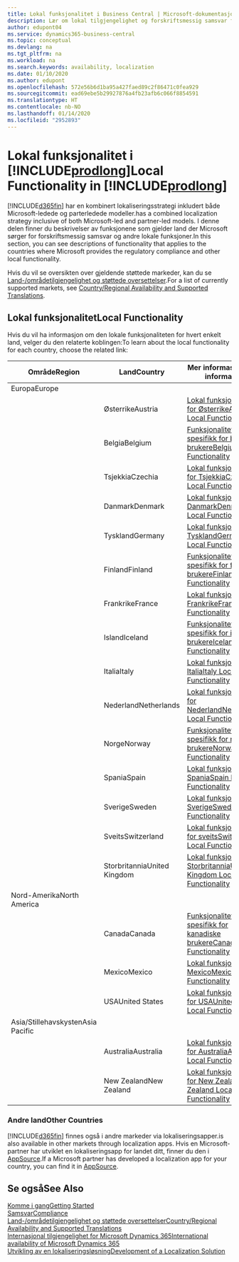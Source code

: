 ```yaml
---
title: Lokal funksjonalitet i Business Central | Microsoft-dokumentasjon
description: Lær om lokal tilgjengelighet og forskriftsmessig samsvar for Dynamics 365 Business Central.
author: edupont04
ms.service: dynamics365-business-central
ms.topic: conceptual
ms.devlang: na
ms.tgt_pltfrm: na
ms.workload: na
ms.search.keywords: availability, localization
ms.date: 01/10/2020
ms.author: edupont
ms.openlocfilehash: 572e56b6d1ba95a427faed89c2f86471c0fea929
ms.sourcegitcommit: ead69ebe5b29927876a4fb23afb6c066f8854591
ms.translationtype: HT
ms.contentlocale: nb-NO
ms.lasthandoff: 01/14/2020
ms.locfileid: "2952893"
---
```

# <a name="local-functionality-in-includeprodlongincludesprodlongmd"></a><span data-ttu-id="0f60a-103">Lokal funksjonalitet i [!INCLUDE[prodlong](includes/prodlong.md)]</span><span class="sxs-lookup"><span data-stu-id="0f60a-103">Local Functionality in [!INCLUDE[prodlong](includes/prodlong.md)]</span></span>

[!INCLUDE[d365fin](includes/d365fin_md.md)] <span data-ttu-id="0f60a-104">har en kombinert lokaliseringsstrategi inkludert både Microsoft-ledede og parterledede modeller.</span><span class="sxs-lookup"><span data-stu-id="0f60a-104">has a combined localization strategy inclusive of both Microsoft-led and partner-led models.</span></span> <span data-ttu-id="0f60a-105">I denne delen finner du beskrivelser av funksjonene som gjelder land der Microsoft sørger for forskriftsmessig samsvar og andre lokale funksjoner.</span><span class="sxs-lookup"><span data-stu-id="0f60a-105">In this section, you can see descriptions of functionality that applies to the countries where Microsoft provides the regulatory compliance and other local functionality.</span></span>  

<span data-ttu-id="0f60a-106">Hvis du vil se oversikten over gjeldende støttede markeder, kan du se [Land-/områdetilgjengelighet og støttede oversettelser](/dynamics365/business-central/dev-itpro/compliance/apptest-countries-and-translations?toc=/dynamics365/business-central/toc.json).</span><span class="sxs-lookup"><span data-stu-id="0f60a-106">For a list of currently supported markets, see [Country/Regional Availability and Supported Translations](/dynamics365/business-central/dev-itpro/compliance/apptest-countries-and-translations?toc=/dynamics365/business-central/toc.json).</span></span>  

## <a name="local-functionality"></a><span data-ttu-id="0f60a-107">Lokal funksjonalitet</span><span class="sxs-lookup"><span data-stu-id="0f60a-107">Local Functionality</span></span>

<span data-ttu-id="0f60a-108">Hvis du vil ha informasjon om den lokale funksjonaliteten for hvert enkelt land, velger du den relaterte koblingen:</span><span class="sxs-lookup"><span data-stu-id="0f60a-108">To learn about the local functionality for each country, choose the related link:</span></span>

| <span data-ttu-id="0f60a-109">Område</span><span class="sxs-lookup"><span data-stu-id="0f60a-109">Region</span></span> | <span data-ttu-id="0f60a-110">Land</span><span class="sxs-lookup"><span data-stu-id="0f60a-110">Country</span></span> | <span data-ttu-id="0f60a-111">Mer informasjon</span><span class="sxs-lookup"><span data-stu-id="0f60a-111">More information</span></span> |
| --- | --- |--- |
| <span data-ttu-id="0f60a-112">Europa</span><span class="sxs-lookup"><span data-stu-id="0f60a-112">Europe</span></span> |  | |
|        | <span data-ttu-id="0f60a-113">Østerrike</span><span class="sxs-lookup"><span data-stu-id="0f60a-113">Austria</span></span> | [<span data-ttu-id="0f60a-114">Lokal funksjonalitet for Østerrike</span><span class="sxs-lookup"><span data-stu-id="0f60a-114">Austria Local Functionality</span></span>](localfunctionality/austria/austria-local-functionality.md) |
|        | <span data-ttu-id="0f60a-115">Belgia</span><span class="sxs-lookup"><span data-stu-id="0f60a-115">Belgium</span></span> | [<span data-ttu-id="0f60a-116">Funksjonalitet som er spesifikk for belgiske brukere</span><span class="sxs-lookup"><span data-stu-id="0f60a-116">Belgium Local Functionality</span></span>](localfunctionality/belgium/belgium-local-functionality.md) |
|        | <span data-ttu-id="0f60a-117">Tsjekkia</span><span class="sxs-lookup"><span data-stu-id="0f60a-117">Czechia</span></span> | [<span data-ttu-id="0f60a-118">Lokal funksjonalitet for Tsjekkia</span><span class="sxs-lookup"><span data-stu-id="0f60a-118">Czech Local Functionality</span></span>](localfunctionality/czech/czech-local-functionality.md) |
|        | <span data-ttu-id="0f60a-119">Danmark</span><span class="sxs-lookup"><span data-stu-id="0f60a-119">Denmark</span></span> | [<span data-ttu-id="0f60a-120">Lokal funksjonalitet, Danmark</span><span class="sxs-lookup"><span data-stu-id="0f60a-120">Denmark Local Functionality</span></span>](localfunctionality/denmark/denmark-local-functionality.md) |
|        | <span data-ttu-id="0f60a-121">Tyskland</span><span class="sxs-lookup"><span data-stu-id="0f60a-121">Germany</span></span> | [<span data-ttu-id="0f60a-122">Lokal funksjonalitet, Tyskland</span><span class="sxs-lookup"><span data-stu-id="0f60a-122">Germany Local Functionality</span></span>](localfunctionality/germany/germany-local-functionality.md) |
|        | <span data-ttu-id="0f60a-123">Finland</span><span class="sxs-lookup"><span data-stu-id="0f60a-123">Finland</span></span> | [<span data-ttu-id="0f60a-124">Funksjonalitet som er spesifikk for finske brukere</span><span class="sxs-lookup"><span data-stu-id="0f60a-124">Finland Local Functionality</span></span>](localfunctionality/finland/finland-local-functionality.md) |
|        | <span data-ttu-id="0f60a-125">Frankrike</span><span class="sxs-lookup"><span data-stu-id="0f60a-125">France</span></span> | [<span data-ttu-id="0f60a-126">Lokal funksjonalitet, Frankrike</span><span class="sxs-lookup"><span data-stu-id="0f60a-126">France Local Functionality</span></span>](localfunctionality/france/france-local-functionality.md) |
|        | <span data-ttu-id="0f60a-127">Island</span><span class="sxs-lookup"><span data-stu-id="0f60a-127">Iceland</span></span> | [<span data-ttu-id="0f60a-128">Funksjonalitet som er spesifikk for islandske brukere</span><span class="sxs-lookup"><span data-stu-id="0f60a-128">Iceland Local Functionality</span></span>](localfunctionality/iceland/iceland-local-functionality.md) |
|        | <span data-ttu-id="0f60a-129">Italia</span><span class="sxs-lookup"><span data-stu-id="0f60a-129">Italy</span></span> | [<span data-ttu-id="0f60a-130">Lokal funksjonalitet, Italia</span><span class="sxs-lookup"><span data-stu-id="0f60a-130">Italy Local Functionality</span></span>](localfunctionality/italy/italy-local-functionality.md) |
|        | <span data-ttu-id="0f60a-131">Nederland</span><span class="sxs-lookup"><span data-stu-id="0f60a-131">Netherlands</span></span> | [<span data-ttu-id="0f60a-132">Lokal funksjonalitet for Nederland</span><span class="sxs-lookup"><span data-stu-id="0f60a-132">Netherlands Local Functionality</span></span>](localfunctionality/netherlands/netherlands-local-functionality.md) |
|        | <span data-ttu-id="0f60a-133">Norge</span><span class="sxs-lookup"><span data-stu-id="0f60a-133">Norway</span></span> | [<span data-ttu-id="0f60a-134">Funksjonalitet som er spesifikk for norske brukere</span><span class="sxs-lookup"><span data-stu-id="0f60a-134">Norway Local Functionality</span></span>](localfunctionality/norway/norway-local-functionality.md) |
|        | <span data-ttu-id="0f60a-135">Spania</span><span class="sxs-lookup"><span data-stu-id="0f60a-135">Spain</span></span> | [<span data-ttu-id="0f60a-136">Lokal funksjonalitet, Spania</span><span class="sxs-lookup"><span data-stu-id="0f60a-136">Spain Local Functionality</span></span>](localfunctionality/spain/spain-local-functionality.md) |
|        | <span data-ttu-id="0f60a-137">Sverige</span><span class="sxs-lookup"><span data-stu-id="0f60a-137">Sweden</span></span> | [<span data-ttu-id="0f60a-138">Lokal funksjonalitet, Sverige</span><span class="sxs-lookup"><span data-stu-id="0f60a-138">Sweden Local Functionality</span></span>](localfunctionality/sweden/sweden-local-functionality.md) |
|        | <span data-ttu-id="0f60a-139">Sveits</span><span class="sxs-lookup"><span data-stu-id="0f60a-139">Switzerland</span></span> | [<span data-ttu-id="0f60a-140">Lokal funksjonalitet for sveits</span><span class="sxs-lookup"><span data-stu-id="0f60a-140">Switzerland Local Functionality</span></span>](localfunctionality/switzerland/switzerland-local-functionality.md) |
|        | <span data-ttu-id="0f60a-141">Storbritannia</span><span class="sxs-lookup"><span data-stu-id="0f60a-141">United Kingdom</span></span> | [<span data-ttu-id="0f60a-142">Lokal funksjonalitet, Storbritannia</span><span class="sxs-lookup"><span data-stu-id="0f60a-142">United Kingdom Local Functionality</span></span>](localfunctionality/unitedkingdom/united-kingdom-local-functionality.md) |
| <span data-ttu-id="0f60a-143">Nord-Amerika</span><span class="sxs-lookup"><span data-stu-id="0f60a-143">North America</span></span> |       |  |
|        | <span data-ttu-id="0f60a-144">Canada</span><span class="sxs-lookup"><span data-stu-id="0f60a-144">Canada</span></span>|[<span data-ttu-id="0f60a-145">Funksjonalitet som er spesifikk for kanadiske brukere</span><span class="sxs-lookup"><span data-stu-id="0f60a-145">Canada Local Functionality</span></span>](localfunctionality/canada/canada-local-functionality.md) |
|        | <span data-ttu-id="0f60a-146">Mexico</span><span class="sxs-lookup"><span data-stu-id="0f60a-146">Mexico</span></span> | [<span data-ttu-id="0f60a-147">Lokal funksjonalitet, Mexico</span><span class="sxs-lookup"><span data-stu-id="0f60a-147">Mexico Local Functionality</span></span>](localfunctionality/mexico/mexico-local-functionality.md) |
|        | <span data-ttu-id="0f60a-148">USA</span><span class="sxs-lookup"><span data-stu-id="0f60a-148">United States</span></span>|[<span data-ttu-id="0f60a-149">Lokal funksjonalitet for USA</span><span class="sxs-lookup"><span data-stu-id="0f60a-149">United States Local Functionality</span></span>](localfunctionality/unitedstates/united-states-local-functionality.md) |
| <span data-ttu-id="0f60a-150">Asia/Stillehavskysten</span><span class="sxs-lookup"><span data-stu-id="0f60a-150">Asia Pacific</span></span> |       |  |
|        | <span data-ttu-id="0f60a-151">Australia</span><span class="sxs-lookup"><span data-stu-id="0f60a-151">Australia</span></span> | [<span data-ttu-id="0f60a-152">Lokal funksjonalitet for Australia</span><span class="sxs-lookup"><span data-stu-id="0f60a-152">Australia Local Functionality</span></span>](localfunctionality/australia/australia-local-functionality.md) |
|        | <span data-ttu-id="0f60a-153">New Zealand</span><span class="sxs-lookup"><span data-stu-id="0f60a-153">New Zealand</span></span> | [<span data-ttu-id="0f60a-154">Lokal funksjonalitet for New Zealand</span><span class="sxs-lookup"><span data-stu-id="0f60a-154">New Zealand Local Functionality</span></span>](localfunctionality/newzealand/new-zealand-local-functionality.md) |

### <a name="other-countries"></a><span data-ttu-id="0f60a-155">Andre land</span><span class="sxs-lookup"><span data-stu-id="0f60a-155">Other Countries</span></span>
[!INCLUDE[d365fin](includes/d365fin_md.md)] <span data-ttu-id="0f60a-156">finnes også i andre markeder via lokaliseringsapper.</span><span class="sxs-lookup"><span data-stu-id="0f60a-156">is also available in other markets through localization apps.</span></span> <span data-ttu-id="0f60a-157">Hvis en Microsoft-partner har utviklet en lokaliseringsapp for landet ditt, finner du den i [AppSource](https://appsource.microsoft.com/product/dynamics-365-business-central/).</span><span class="sxs-lookup"><span data-stu-id="0f60a-157">If a Microsoft partner has developed a localization app for your country, you can find it in [AppSource](https://appsource.microsoft.com/product/dynamics-365-business-central/).</span></span>

## <a name="see-also"></a><span data-ttu-id="0f60a-158">Se også</span><span class="sxs-lookup"><span data-stu-id="0f60a-158">See Also</span></span>
[<span data-ttu-id="0f60a-159">Komme i gang</span><span class="sxs-lookup"><span data-stu-id="0f60a-159">Getting Started</span></span>](product-get-started.md)  
[<span data-ttu-id="0f60a-160">Samsvar</span><span class="sxs-lookup"><span data-stu-id="0f60a-160">Compliance</span></span>](compliance/compliance-overview.md)  
[<span data-ttu-id="0f60a-161">Land-/områdetilgjengelighet og støttede oversettelser</span><span class="sxs-lookup"><span data-stu-id="0f60a-161">Country/Regional Availability and Supported Translations</span></span>](/dynamics365/business-central/dev-itpro/compliance/apptest-countries-and-translations?toc=/dynamics365/business-central/toc.json)  
[<span data-ttu-id="0f60a-162">Internasjonal tilgjengelighet for Microsoft Dynamics 365</span><span class="sxs-lookup"><span data-stu-id="0f60a-162">International availability of Microsoft Dynamics 365</span></span>](/dynamics365/get-started/availability)  
[<span data-ttu-id="0f60a-163">Utvikling av en lokaliseringsløsning</span><span class="sxs-lookup"><span data-stu-id="0f60a-163">Development of a Localization Solution</span></span>](/dynamics365/business-central/dev-itpro/developer/readiness/readiness-develop-localization)  
